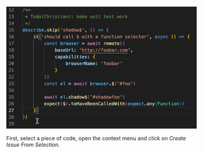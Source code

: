 <p align="center">
  <img src="../assets/walkthrough/select.gif" alt="Select code" />
</p>

First, select a piece of code, open the context menu and click on _Create Issue From Selection_.
